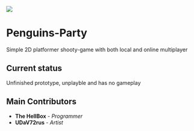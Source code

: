 ![](https://i.imgur.com/kA5uZDl.png)
# Penguins-Party
Simple 2D platformer shooty-game with both local and online multiplayer

## Current status
Unfinished prototype, unplayble and has no gameplay

## Main Contributors
* **The HellBox** - *Programmer*
* **UDaV72rus** - *Artist*
